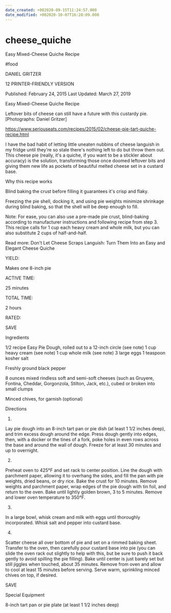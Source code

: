 ```yaml
---
date_created: +002020-09-15T11:24:57.000
date_modified: +002020-10-07T16:28:09.000
---
```


# cheese_quiche

Easy Mixed-Cheese Quiche Recipe

#food

DANIEL GRITZER

12 PRINTER-FRIENDLY VERSION

Published: February 24, 2015 Last Updated: March 27, 2019

Easy Mixed-Cheese Quiche Recipe

Leftover bits of cheese can still have a future with this custardy pie. [Photographs: Daniel Gritzer]

https://www.seriouseats.com/recipes/2015/02/cheese-pie-tart-quiche-recipe.html

I have the bad habit of letting little uneaten nubbins of cheese languish in my fridge until they're so stale there's nothing left to do but throw them out. This cheese pie (really, it's a quiche, if you want to be a stickler about accuracy) is the solution, transforming those once doomed leftover bits and giving them new life as pockets of beautiful melted cheese set in a custard base.

Why this recipe works

Blind baking the crust before filling it guarantees it's crisp and flaky.

Freezing the pie shell, docking it, and using pie weights minimize shrinkage during blind baking, so that the shell will be deep enough to fill.

Note: For ease, you can also use a pre-made pie crust, blind-baking according to manufacturer instructions and following recipe from step 3. This recipe calls for 1 cup each heavy cream and whole milk, but you can also substitute 2 cups of half-and-half.

Read more: Don't Let Cheese Scraps Languish: Turn Them Into an Easy and Elegant Cheese Quiche

YIELD:

Makes one 8-inch pie

ACTIVE TIME:

25 minutes

TOTAL TIME:

2 hours

RATED:

    
 SAVE

Ingredients

1/2 recipe Easy Pie Dough, rolled out to a 12-inch circle (see note)
1 cup heavy cream (see note)
1 cup whole milk (see note)
3 large eggs
1 teaspoon kosher salt

Freshly ground black pepper

8 ounces mixed rindless soft and semi-soft cheeses (such as Gruyere, Fontina, Cheddar, Gorgonzola, Stilton, Jack, etc.), cubed or broken into small clumps

Minced chives, for garnish (optional)

Directions

1.

Lay pie dough into an 8-inch tart pan or pie dish (at least 1 1/2 inches deep), and trim excess dough around the edge. Press dough gently into edges, then, with a docker or the tines of a fork, poke holes in even rows across the base and around the wall of dough. Freeze for at least 30 minutes and up to overnight.

2.

Preheat oven to 425°F and set rack to center position. Line the dough with parchment paper, allowing it to overhang the sides, and fill the pan with pie weights, dried beans, or dry rice. Bake the crust for 10 minutes. Remove weights and parchment paper, wrap edges of the pie dough with tin foil, and return to the oven. Bake until lightly golden brown, 3 to 5 minutes. Remove and lower oven temperature to 350°F.

3.

In a large bowl, whisk cream and milk with eggs until thoroughly incorporated. Whisk salt and pepper into custard base.

4.

Scatter cheese all over bottom of pie and set on a rimmed baking sheet. Transfer to the oven, then carefully pour custard base into pie (you can slide the oven rack out slightly to help with this, but be sure to push it back gently to avoid spilling the pie filling). Bake until center is just barely set but still jiggles when touched, about 35 minutes. Remove from oven and allow to cool at least 15 minutes before serving. Serve warm, sprinkling minced chives on top, if desired.

 SAVE

Special Equipment

8-inch tart pan or pie plate (at least 1 1/2 inches deep)
